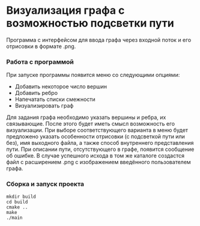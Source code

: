 # Визуализация графа с возможностью подсветки пути
Программа с интерфейсом для ввода графа через входной поток
и его отрисовки в формате .png.
### Работа с программой
При запуске программы появится меню со следующими опциями:
+ Добавить некоторое число вершин
+ Добавить ребро
+ Напечатать списки смежности
+ Визуализировать граф

Для задания графа необходимо указать вершины
и ребра, их связывающие. После этого будет иметь смысл возможность его визуализации.
При выборе соответствующего варианта в меню будет предложено указать особенности
отрисовки (с подсветкой пути или без), имя выходного файла, а также способ
внутреннего представления пути. При описании пути, отсутствующего в графе,
появится сообщение об ошибке. В случае успешного исхода в том же каталоге
создастся файл с расширением .png с изображением введённого пользователем графа.
### Сборка и запуск проекта
```
mkdir build
cd build
cmake ..
make
./main
```
